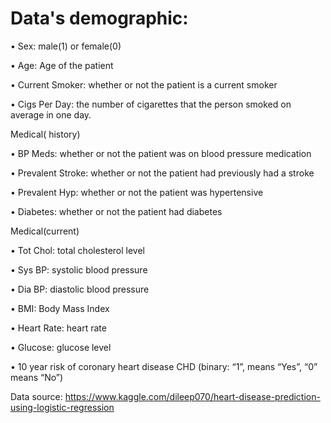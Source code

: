 # Data's demographic:
• Sex: male(1) or female(0) 

• Age: Age of the patient

• Current Smoker: whether or not the patient is a current smoker 

• Cigs Per Day: the number of cigarettes that the person smoked on average in one day.

Medical( history)

• BP Meds: whether or not the patient was on blood pressure medication 

• Prevalent Stroke: whether or not the patient had previously had a stroke

• Prevalent Hyp: whether or not the patient was hypertensive 

• Diabetes: whether or not the patient had diabetes 

Medical(current)

• Tot Chol: total cholesterol level 

• Sys BP: systolic blood pressure 

• Dia BP: diastolic blood pressure 

• BMI: Body Mass Index 

• Heart Rate: heart rate 

• Glucose: glucose level 

• 10 year risk of coronary heart disease CHD (binary: “1”, means “Yes”, “0” means “No”)

Data source: https://www.kaggle.com/dileep070/heart-disease-prediction-using-logistic-regression
